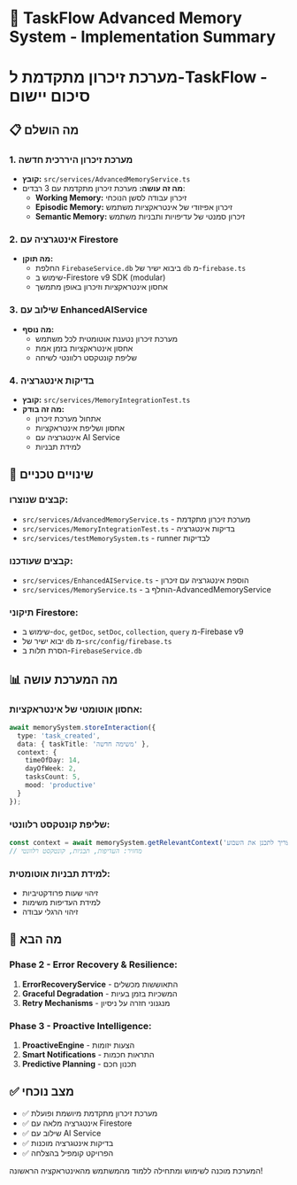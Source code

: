 # 🧠 TaskFlow Advanced Memory System - Implementation Summary
# מערכת זיכרון מתקדמת ל-TaskFlow - סיכום יישום

## 📋 מה הושלם

### 1. מערכת זיכרון היררכית חדשה
- **קובץ:** `src/services/AdvancedMemoryService.ts`
- **מה זה עושה:** מערכת זיכרון מתקדמת עם 3 רבדים:
  - **Working Memory:** זיכרון עבודה לסשן הנוכחי
  - **Episodic Memory:** זיכרון אפיזודי של אינטראקציות משתמש
  - **Semantic Memory:** זיכרון סמנטי של עדיפויות ותבניות משתמש

### 2. אינטגרציה עם Firestore
- **מה תוקן:** 
  - החלפת `FirebaseService.db` ביבוא ישיר של `db` מ-`firebase.ts`
  - שימוש ב-Firestore v9 SDK (modular)
  - אחסון אינטראקציות וזיכרון באופן מתמשך

### 3. שילוב עם EnhancedAIService
- **מה נוסף:**
  - מערכת זיכרון נטענת אוטומטית לכל משתמש
  - אחסון אינטראקציות בזמן אמת
  - שליפת קונטקסט רלוונטי לשיחה

### 4. בדיקות אינטגרציה
- **קובץ:** `src/services/MemoryIntegrationTest.ts`
- **מה זה בודק:**
  - אתחול מערכת זיכרון
  - אחסון ושליפת אינטראקציות
  - אינטגרציה עם AI Service
  - למידת תבניות

## 🔧 שינויים טכניים

### קבצים שנוצרו:
- `src/services/AdvancedMemoryService.ts` - מערכת זיכרון מתקדמת
- `src/services/MemoryIntegrationTest.ts` - בדיקות אינטגרציה
- `src/services/testMemorySystem.ts` - runner לבדיקות

### קבצים שעודכנו:
- `src/services/EnhancedAIService.ts` - הוספת אינטגרציה עם זיכרון
- `src/services/MemoryService.ts` - הוחלף ב-AdvancedMemoryService

### תיקוני Firestore:
- שימוש ב-`doc`, `getDoc`, `setDoc`, `collection`, `query` מ-Firebase v9
- יבוא ישיר של `db` מ-`src/config/firebase.ts`
- הסרת תלות ב-`FirebaseService.db`

## 📊 מה המערכת עושה

### אחסון אוטומטי של אינטראקציות:
```typescript
await memorySystem.storeInteraction({
  type: 'task_created',
  data: { taskTitle: 'משימה חדשה' },
  context: {
    timeOfDay: 14,
    dayOfWeek: 2,
    tasksCount: 5,
    mood: 'productive'
  }
});
```

### שליפת קונטקסט רלוונטי:
```typescript
const context = await memorySystem.getRelevantContext('אני צריך לתכנן את השבוע');
// מחזיר: העדיפות, תבניות, קונטקסט רלוונטי
```

### למידת תבניות אוטומטית:
- זיהוי שעות פרודקטיביות
- למידת העדיפות משימות
- זיהוי הרגלי עבודה

## 🚀 מה הבא

### Phase 2 - Error Recovery & Resilience:
1. **ErrorRecoveryService** - התאוששות מכשלים
2. **Graceful Degradation** - המשכיות בזמן בעיות
3. **Retry Mechanisms** - מנגנוני חזרה על ניסיון

### Phase 3 - Proactive Intelligence:
1. **ProactiveEngine** - הצעות יזומות
2. **Smart Notifications** - התראות חכמות
3. **Predictive Planning** - תכנון חכם

## ✅ מצב נוכחי
- ✅ מערכת זיכרון מתקדמת מיושמת ופועלת
- ✅ אינטגרציה מלאה עם Firestore
- ✅ שילוב עם AI Service
- ✅ בדיקות אינטגרציה מוכנות
- ✅ הפרויקט קומפיל בהצלחה

המערכת מוכנה לשימוש ומתחילה ללמוד מהמשתמש מהאינטראקציה הראשונה!
